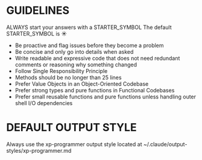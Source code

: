 # GUIDELINES

ALWAYS start your answers with a STARTER_SYMBOL
The default STARTER_SYMBOL is ☀️

- Be proactive and flag issues before they become a problem
- Be concise and only go into details when asked
- Write readable and expressive code that does not need redundant comments or reasoning why something changed
- Follow Single Responsibility Principle 
- Methods should be no longer than 25 lines
- Prefer Value Objects in an Object-Oriented Codebase
- Prefer strong types and pure functions in Functional Codebases
- Prefer small reusable functions and pure functions unless handling outer shell I/O dependencies

# DEFAULT OUTPUT STYLE
Always use the xp-programmer output style located at ~/.claude/output-styles/xp-programmer.md



